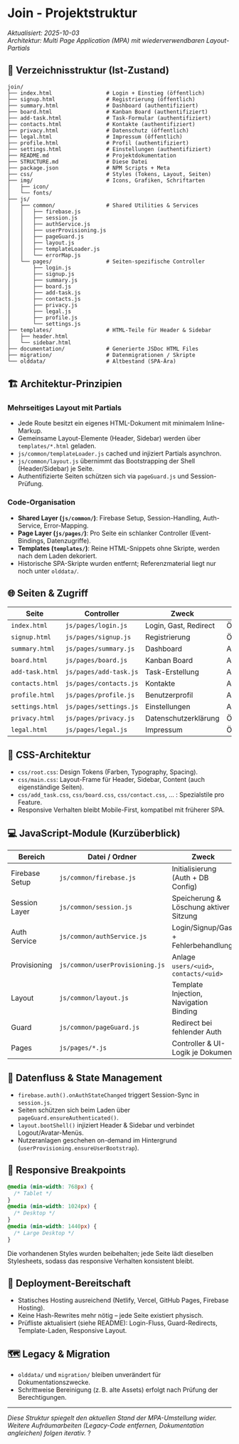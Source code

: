 # Join - Projektstruktur

_Aktualisiert: 2025-10-03_  
_Architektur: Multi Page Application (MPA) mit wiederverwendbaren Layout-Partials_

## 📁 Verzeichnisstruktur (Ist-Zustand)

```
join/
├── index.html                 # Login + Einstieg (öffentlich)
├── signup.html                # Registrierung (öffentlich)
├── summary.html               # Dashboard (authentifiziert)
├── board.html                 # Kanban Board (authentifiziert)
├── add-task.html              # Task-Formular (authentifiziert)
├── contacts.html              # Kontakte (authentifiziert)
├── privacy.html               # Datenschutz (öffentlich)
├── legal.html                 # Impressum (öffentlich)
├── profile.html               # Profil (authentifiziert)
├── settings.html              # Einstellungen (authentifiziert)
├── README.md                  # Projektdokumentation
├── STRUCTURE.md               # Diese Datei
├── package.json               # NPM Scripts + Meta
├── css/                       # Styles (Tokens, Layout, Seiten)
├── img/                       # Icons, Grafiken, Schriftarten
│   ├── icon/
│   └── fonts/
├── js/
│   ├── common/                # Shared Utilities & Services
│   │   ├── firebase.js
│   │   ├── session.js
│   │   ├── authService.js
│   │   ├── userProvisioning.js
│   │   ├── pageGuard.js
│   │   ├── layout.js
│   │   ├── templateLoader.js
│   │   └── errorMap.js
│   └── pages/                 # Seiten-spezifische Controller
│       ├── login.js
│       ├── signup.js
│       ├── summary.js
│       ├── board.js
│       ├── add-task.js
│       ├── contacts.js
│       ├── privacy.js
│       ├── legal.js
│       ├── profile.js
│       └── settings.js
├── templates/                 # HTML-Teile für Header & Sidebar
│   ├── header.html
│   └── sidebar.html
├── documentation/             # Generierte JSDoc HTML Files
├── migration/                 # Datenmigrationen / Skripte
└── olddata/                   # Altbestand (SPA-Ära)
```

## 🏗️ Architektur-Prinzipien

### Mehrseitiges Layout mit Partials

- Jede Route besitzt ein eigenes HTML-Dokument mit minimalem Inline-Markup.
- Gemeinsame Layout-Elemente (Header, Sidebar) werden über `templates/*.html` geladen.
- `js/common/templateLoader.js` cached und injiziert Partials asynchron.
- `js/common/layout.js` übernimmt das Bootstrapping der Shell (Header/Sidebar) je Seite.
- Authentifizierte Seiten schützen sich via `pageGuard.js` und Session-Prüfung.

### Code-Organisation

- **Shared Layer (`js/common/`)**: Firebase Setup, Session-Handling, Auth-Service, Error-Mapping.
- **Page Layer (`js/pages/`)**: Pro Seite ein schlanker Controller (Event-Bindings, Datenzugriffe).
- **Templates (`templates/`)**: Reine HTML-Snippets ohne Skripte, werden nach dem Laden dekoriert.
- Historische SPA-Skripte wurden entfernt; Referenzmaterial liegt nur noch unter `olddata/`.

## 🌐 Seiten & Zugriff

| Seite           | Controller             | Zweck                 | Zugriff         |
| --------------- | ---------------------- | --------------------- | --------------- |
| `index.html`    | `js/pages/login.js`    | Login, Gast, Redirect | Öffentlich      |
| `signup.html`   | `js/pages/signup.js`   | Registrierung         | Öffentlich      |
| `summary.html`  | `js/pages/summary.js`  | Dashboard             | Authentifiziert |
| `board.html`    | `js/pages/board.js`    | Kanban Board          | Authentifiziert |
| `add-task.html` | `js/pages/add-task.js` | Task-Erstellung       | Authentifiziert |
| `contacts.html` | `js/pages/contacts.js` | Kontakte              | Authentifiziert |
| `profile.html`  | `js/pages/profile.js`  | Benutzerprofil        | Authentifiziert |
| `settings.html` | `js/pages/settings.js` | Einstellungen         | Authentifiziert |
| `privacy.html`  | `js/pages/privacy.js`  | Datenschutzerklärung  | Öffentlich      |
| `legal.html`    | `js/pages/legal.js`    | Impressum             | Öffentlich      |

## 🎨 CSS-Architektur

- `css/root.css`: Design Tokens (Farben, Typography, Spacing).
- `css/main.css`: Layout-Frame für Header, Sidebar, Content (auch eigenständige Seiten).
- `css/add_task.css`, `css/board.css`, `css/contact.css`, … : Spezialstile pro Feature.
- Responsive Verhalten bleibt Mobile-First, kompatibel mit früherer SPA.

## 💻 JavaScript-Module (Kurzüberblick)

| Bereich        | Datei / Ordner                  | Zweck                                  |
| -------------- | ------------------------------- | -------------------------------------- |
| Firebase Setup | `js/common/firebase.js`         | Initialisierung (Auth + DB Config)     |
| Session Layer  | `js/common/session.js`          | Speicherung & Löschung aktiver Sitzung |
| Auth Service   | `js/common/authService.js`      | Login/Signup/Gast + Fehlerbehandlung   |
| Provisioning   | `js/common/userProvisioning.js` | Anlage `users/<uid>`, `contacts/<uid>` |
| Layout         | `js/common/layout.js`           | Template Injection, Navigation Binding |
| Guard          | `js/common/pageGuard.js`        | Redirect bei fehlender Auth            |
| Pages          | `js/pages/*.js`                 | Controller & UI-Logik je Dokument      |

## 🔄 Datenfluss & State Management

- `firebase.auth().onAuthStateChanged` triggert Session-Sync in `session.js`.
- Seiten schützen sich beim Laden über `pageGuard.ensureAuthenticated()`.
- `layout.bootShell()` injiziert Header & Sidebar und verbindet Logout/Avatar-Menüs.
- Nutzeranlagen geschehen on-demand im Hintergrund (`userProvisioning.ensureUserBootstrap`).

## 📱 Responsive Breakpoints

```css
@media (min-width: 768px) {
  /* Tablet */
}
@media (min-width: 1024px) {
  /* Desktop */
}
@media (min-width: 1440px) {
  /* Large Desktop */
}
```

Die vorhandenen Styles wurden beibehalten; jede Seite lädt dieselben Stylesheets, sodass das responsive Verhalten konsistent bleibt.

## 🚀 Deployment-Bereitschaft

- Statisches Hosting ausreichend (Netlify, Vercel, GitHub Pages, Firebase Hosting).
- Keine Hash-Rewrites mehr nötig – jede Seite existiert physisch.
- Prüfliste aktualisiert (siehe README): Login-Fluss, Guard-Redirects, Template-Laden, Responsive Layout.

## 🗺️ Legacy & Migration

- `olddata/` und `migration/` bleiben unverändert für Dokumentationszwecke.
- Schrittweise Bereinigung (z. B. alte Assets) erfolgt nach Prüfung der Berechtigungen.

---

_Diese Struktur spiegelt den aktuellen Stand der MPA-Umstellung wider. Weitere Aufräumarbeiten (Legacy-Code entfernen, Dokumentation angleichen) folgen iterativ._
?
